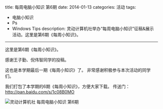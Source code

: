 title: 每周电脑小知识 第6期
date: 2014-01-13
categories: 活动
tags: 
- 电脑小知识
- Ps
- Windows Tips
description: 灵动计算机社举办“每周电脑小知识”征稿&展示活动。这里是第6期《每周小知识》。
---

这里是第6期《每周小知识》。

感谢王子勤、倪伟智同学的投稿。

这也是本学期最后一期《每周小知识》了。
非常感谢积极参与本次活动的同学们。

我们打包了本学期的6期《每周小知识》，方便大家下载。
传送门：<http://pan.baidu.com/s/1c08B0MO>

<!-- more -->

![灵动计算机社 每周电脑小知识 第6期](http://cptsct.qiniudn.com/weekly_tips/06.png)